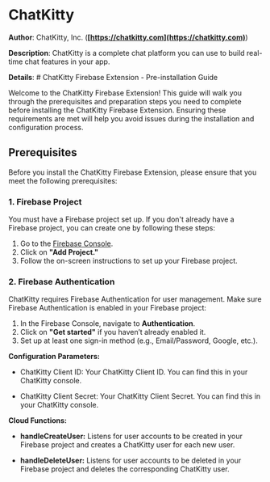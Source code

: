 # ChatKitty

**Author**: ChatKitty, Inc. (**[https://chatkitty.com](https://chatkitty.com)**)

**Description**: ChatKitty is a complete chat platform you can use to build real-time chat features in your app.



**Details**: # ChatKitty Firebase Extension - Pre-installation Guide

Welcome to the ChatKitty Firebase Extension! This guide will walk you through the prerequisites and preparation steps you need to complete before installing the ChatKitty Firebase Extension. Ensuring these requirements are met will help you avoid issues during the installation and configuration process.

## Prerequisites

Before you install the ChatKitty Firebase Extension, please ensure that you meet the following prerequisites:

### 1. Firebase Project

You must have a Firebase project set up. If you don't already have a Firebase project, you can create one by following these steps:

1. Go to the [Firebase Console](https://console.firebase.google.com/).
2. Click on **"Add Project."**
3. Follow the on-screen instructions to set up your Firebase project.

### 2. Firebase Authentication

ChatKitty requires Firebase Authentication for user management. Make sure Firebase Authentication is enabled in your Firebase project:

1. In the Firebase Console, navigate to **Authentication**.
2. Click on **"Get started"** if you haven’t already enabled it.
3. Set up at least one sign-in method (e.g., Email/Password, Google, etc.).




**Configuration Parameters:**

* ChatKitty Client ID: Your ChatKitty Client ID. You can find this in your ChatKitty console.

* ChatKitty Client Secret: Your ChatKitty Client Secret. You can find this in your ChatKitty console.



**Cloud Functions:**

* **handleCreateUser:** Listens for user accounts to be created in your Firebase project and creates a ChatKitty user for each new user.

* **handleDeleteUser:** Listens for user accounts to be deleted in your Firebase project and deletes the corresponding ChatKitty user.
